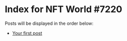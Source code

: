 # Index for NFT World #7220
Posts will be displayed in the order below:

- [Your first post](./001-first.md)

